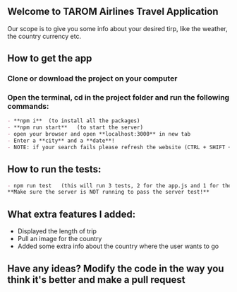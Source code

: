 ## Welcome to TAROM Airlines Travel Application

Our scope is to give you some info about your desired tirp, like the weather, the country currency etc.

## How to get the app

### Clone or download the project on your computer
### Open the terminal, cd in the project folder and run the following commands: 

```markdown
- **npm i**  (to install all the packages)
- **npm run start**   (to start the server)
- open your browser and open **localhost:3000** in new tab
- Enter a **city** and a **date**!
- NOTE: if your search fails please refresh the website (CTRL + SHIFT + R)
```

## How to run the tests:

```markdown
- npm run test   (this will run 3 tests, 2 for the app.js and 1 for the server.js)
**Make sure the server is NOT running to pass the server test!**
```

## What extra features I added:

- Displayed the length of trip
- Pull an image for the country
- Added some extra info about the country where the user wants to go

## Have any ideas? Modify the code in the way you think it's better and make a pull request


